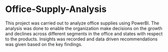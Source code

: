 # Office-Supply-Analysis
This project was carried out to analyze office supplies using PowerBI. The analysis was done to enable the organization make decisions on the growth and declines across different segments in the office and states with respect to the products. Insights was recorded and data driven recommendations was given based on the key findings.
